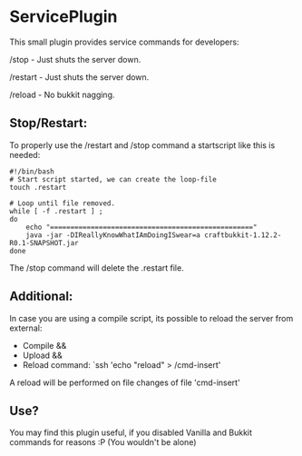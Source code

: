 # ServicePlugin

This small plugin provides service commands for developers:

/stop - Just shuts the server down.

/restart - Just shuts the server down.

/reload - No bukkit nagging.

## Stop/Restart:

To properly use the /restart and /stop command a startscript like this is needed:

```
#!/bin/bash
# Start script started, we can create the loop-file
touch .restart

# Loop until file removed.
while [ -f .restart ] ;
do
    echo "=================================================="
    java -jar -DIReallyKnowWhatIAmDoingISwear=a craftbukkit-1.12.2-R0.1-SNAPSHOT.jar
done
```

The /stop command will delete the .restart file.

## Additional:

In case you are using a compile script, its possible to reload the server from external:
- Compile &&
- Upload &&
- Reload command: `ssh <server> 'echo "reload" > <serverPath>/cmd-insert'

A reload will be performed on file changes of file 'cmd-insert'

## Use?

You may find this plugin useful, if you disabled Vanilla and Bukkit commands for reasons :P (You wouldn't be alone)

